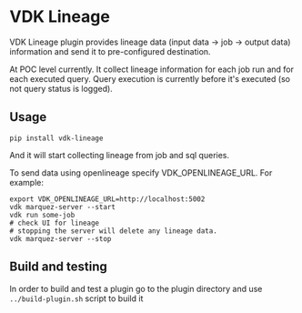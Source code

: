# VDK Lineage

VDK Lineage plugin provides lineage data (input data -> job -> output data) information and send it to pre-configured
destination.

At POC level currently. It collect lineage information for each job run and for each executed query.
Query execution is currently before it's executed (so not query status is logged).


## Usage

```
pip install vdk-lineage
```

And it will start collecting lineage from job and sql queries.

To send data using openlineage specify VDK_OPENLINEAGE_URL. For example:
```
export VDK_OPENLINEAGE_URL=http://localhost:5002
vdk marquez-server --start
vdk run some-job
# check UI for lineage
# stopping the server will delete any lineage data.
vdk marquez-server --stop
```

## Build and testing

In order to build and test a plugin go to the plugin directory and use `../build-plugin.sh` script to build it
